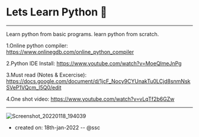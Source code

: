 # Lets Learn Python 🐍
__________________________________________________________________________________
Learn python from basic programs. learn python from scratch.

1.Online python compiler: https://www.onlinegdb.com/online_python_compiler

2.Python IDE Install: https://www.youtube.com/watch?v=MoeQlmeJnPg

3.Must read (Notes & Excercise): https://docs.google.com/document/d/1jcF_Nocy9CYUnakTu0LCjd8snmNskSVeP1VQcm_l5Q0/edit

4.One shot video: https://www.youtube.com/watch?v=vLqTf2b6GZw
__________________________________________________________________________________

![Screenshot_20220118_194039](https://user-images.githubusercontent.com/63858190/149953176-4fb5c7ad-4472-4f19-b258-87f319ed5c1a.png)

- created on: 18th-jan-2022 -- @ssc

